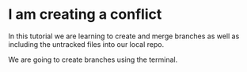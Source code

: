 # I am creating a conflict
In this tutorial we are learning to create and merge branches as well as including the untracked files into our local repo.

We are going to create branches using the terminal.